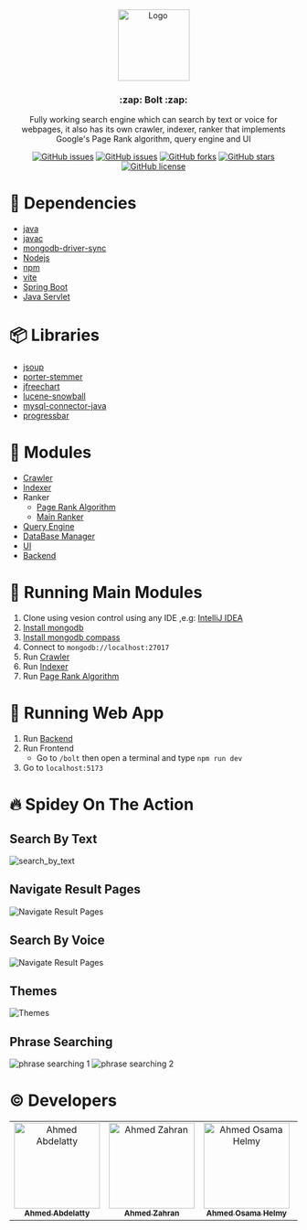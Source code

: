 <br />
<br />
<p align="center">
  <a href="https://github.com/ahmedr2001/Search_Engine_Bolt">
    <img src="bolt/src/assets/Vector.png" alt="Logo" width="125" height="125">
  </a>
  
  <h3 align="center">:zap: Bolt :zap:</h3>

  <p align="center">
    Fully working search engine which can search by text or voice for webpages, it also has its own crawler, indexer, ranker that implements Google's Page Rank algorithm, query engine and UI
  </p>
</p>

</div>

<div align="center">

[![GitHub issues](https://img.shields.io/github/contributors/ahmedr2001/Search_Engine_Bolt)](https://github.com/ahmedr2001/Search_Engine_Bolt/contributors)
[![GitHub issues](https://img.shields.io/github/issues/ahmedr2001/Search_Engine_Bolt)](https://github.com/ahmedr2001/Search_Engine_Bolt/issues)
[![GitHub forks](https://img.shields.io/github/forks/ahmedr2001/Search_Engine_Bolt)](https://github.com/ahmedr2001/Search_Engine_Bolt/network)
[![GitHub stars](https://img.shields.io/github/stars/ahmedr2001/Search_Engine_Bolt)](https://github.com/ahmedr2001/Search_Engine_Bolt/stargazers)
[![GitHub license](https://img.shields.io/github/license/ahmedr2001/Search_Engine_Bolt)](https://github.com/ahmedr2001/Search_Engine_Bolt/blob/main/LICENSE)

</div>

# :construction_worker: Dependencies

- [java](https://www.java.com)
- [javac](https://docs.oracle.com/javase/8/docs/technotes/tools/windows/javac.html)
- [mongodb-driver-sync](https://www.mongodb.com/docs/drivers/java/sync/current/)
- [Nodejs](https://nodejs.org)
- [npm](https://www.npmjs.com)
- [vite](https://vitejs.dev/)
- [Spring Boot](https://spring.io/projects/spring-boot/)
- [Java Servlet](https://docs.oracle.com/javaee/5/tutorial/doc/bnafe.html)

# :package: Libraries

- [jsoup](https://jsoup.org)
- [porter-stemmer](https://mvnrepository.com/artifact/ca.rmen/porter-stemmer/1.0.0)
- [jfreechart](http://www.jfree.org/jfreechart/)
- [lucene-snowball](http://www.java2s.com/Code/Jar/a/Downloadapachelucenesnowballjar.htm)
- [mysql-connector-java](https://dev.mysql.com/downloads/connector/j/5.1.html)
- [progressbar](http://www.java2s.com/Code/Jar/p/Downloadprogressbar14171jar.htm)

# :pencil: Modules

- [Crawler](/BackEnd/Bolt/src/main/java/Crawler)
- [Indexer](/BackEnd/Bolt/src/main/java/Indexer)
- Ranker
  - [Page Rank Algorithm](/BackEnd/Bolt/src/main/java/PageRankAlgorithm)
  - [Main Ranker](/BackEnd/Spring&nbsp;Boot&nbsp;Application/src/main/java/com/bolt/Brain/Ranker)
- [Query Engine](/BackEnd/Spring&nbsp;Boot&nbsp;Application/src/main/java/com/bolt/Brain/QueryProcessor)
- [DataBase Manager](/BackEnd/Bolt/src/main/java/DB)
- [UI](/bolt)
- [Backend](/BackEnd/Spring&nbsp;Boot&nbsp;Application/src/main/java/com/bolt/SpringBoot)

# :rocket: Running Main Modules

1. Clone using vesion control using any IDE ,e.g: [IntelliJ IDEA](https://www.jetbrains.com/help/idea/set-up-a-git-repository.html)
2. [Install mongodb](https://www.mongodb.com/docs/manual/installation/)
3. [Install mongodb compass](https://www.mongodb.com/docs/compass/master/install/)
4. Connect to `mongodb://localhost:27017`
5. Run [Crawler](/BackEnd/Bolt/src/main/java/Crawler/Main.java)
6. Run [Indexer](/BackEnd/Bolt/src/main/java/Indexer/MainIndexer.java)
7. Run [Page Rank Algorithm](/BackEnd/Bolt/src/main/java/PageRankAlgorithm/PageRankAlgorithm.java)

# :rocket: Running Web App
1. Run [Backend](/BackEnd/Spring&nbsp;Boot&nbsp;Application/src/main/java/com/bolt/SpringBoot/Root.java)
2. Run Frontend
    - Go to `/bolt` then open a terminal and type `npm run dev`
3. Go to `localhost:5173`

# :fire: Spidey On The Action

## Search By Text

![search_by_text](https://github.com/ahmedr2001/Search_Engine_Bolt/assets/77215230/29b58125-7d7c-4a7c-93f4-72717a982112)


## Navigate Result Pages

![Navigate Result Pages](https://github.com/ahmedr2001/Search_Engine_Bolt/assets/77215230/112bec77-1d6b-4a68-9341-7b6d4b605a88)


## Search By Voice

![Navigate Result Pages](https://github.com/ahmedr2001/Search_Engine_Bolt/assets/77215230/784e76b8-8ef6-47a2-a8a7-f144865c0521)


## Themes

![Themes](https://github.com/ahmedr2001/Search_Engine_Bolt/assets/77215230/2be82495-08b4-433a-bfeb-67837b7e32ec)

## Phrase Searching

![phrase searching 1](https://github.com/ahmedr2001/Search_Engine_Bolt/assets/77215230/7a921ff5-b553-4a1a-b17c-165986594817)
![phrase searching 2](https://github.com/ahmedr2001/Search_Engine_Bolt/assets/77215230/d22df332-462e-4d2a-95cb-1e56e28fc1ab)


# :copyright: Developers

<table>
  <tr>
    <td align="center">
    <a href="https://github.com/ahmedr2001" target="_black">
    <img src="https://github.com/ahmedr2001.png" width="150px;" alt="Ahmed Abdelatty"/>
    <br />
    <sub><b>Ahmed Abdelatty</b></sub></a>
    </td>
    <td align="center">
    <a href="https://github.com/AhmedZahran02" target="_black">
    <img src="https://github.com/AhmedZahran02.png" width="150px;" alt="Ahmed Zahran"/>
    <br />
    <sub><b>Ahmed Zahran</b></sub></a>
    </td>
    <td align="center">
    <a href="https://github.com/AhmedOsama198" target="_black">
    <img src="https://github.com/AhmedOsama198.png" width="150px;" alt="Ahmed Osama Helmy"/>
    <br />
    <sub><b>Ahmed Osama Helmy</b></sub></a>
    </td>
    <td align="center">
    <a href="https://github.com/aliaagheisX" target="_black">
    <img src="https://github.com/aliaagheisX.png" width="150px;" alt="Aliaa Gheis"/>
    <br />
    <sub><b>Aliaa Gheis</b></sub></a>
    </td>
    </td>
    </tr>
 </table>
